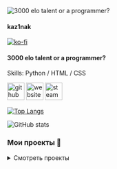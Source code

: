 
![3000 elo talent or a programmer?](https://yt3.googleusercontent.com/bTy1LBBv-rw6rna1Hd6s4w_tqRaEMQsh0-9c0fKOm4cV-Cjhi3B8MEbixYVKnsLlQcm4-CYpbsE=w1707-fcrop64=1,00005a57ffffa5a8-k-c0xffffffff-no-nd-rj)
#### kaz1nak
[![ko-fi](https://img.shields.io/badge/is--online-github-0f0.svg)](https://github.com/kaz1nak666?tab=overview&from=2024-05-01)
#### 3000 elo talent or a programmer?


Skills:  Python / HTML / CSS



[<img src='https://cdn.jsdelivr.net/npm/simple-icons@3.0.1/icons/github.svg' alt='github' height='40'>](https://github.com/kaz1nak666)  [<img src='https://cdn.jsdelivr.net/npm/simple-icons@3.0.1/icons/icloud.svg' alt='website' height='40'>](https://www.youtube.com/@-kaz1nak)  [<img src='https://cdn.jsdelivr.net/npm/simple-icons@3.0.1/icons/steam.svg' alt='steam' height='40'>](https://steamcommunity.com/id/kaz1nak/)  

[![Top Langs](https://github-readme-stats.vercel.app/api/top-langs/?username=kaz1nak666)](https://github.com/anuraghazra/github-readme-stats)

![GitHub stats](https://github-readme-stats.vercel.app/api?username=kaz1nak666&show_icons=true&count_private=true)  


### Мои проекты 🚀 
<details>
  <summary>Смотреть проекты</summary>
  <ul>
    <li><a href="https://github.com/kaz1nak666/clicker-windowsforms">Кликер WindowsForms</a></li>
    <li><a href="https://github.com/kaz1nak666/ITTopDiary">Электронный дневник.app</a></li>
  </ul>
</details>
